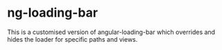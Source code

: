 # ng-loading-bar

This is a customised version of angular-loading-bar which overrides and hides the loader for specific paths and views.
